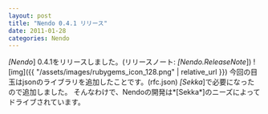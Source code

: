 ```yaml
---
layout: post
title: "Nendo 0.4.1 リリース"
date: 2011-01-28
categories: Nendo
---
```

*[Nendo*] 0.4.1をリリースしました。(リリースノート: *[Nendo.ReleaseNote*])
![img]({{ "/assets/images/rubygems_icon_128.png" | relative_url }})
今回の目玉はjsonのライブラリを追加したことです。(rfc.json)
*[Sekka*]で必要になったので追加しました。
そんなわけで、Nendoの開発は*[Sekka*]のニーズによってドライブされています。
